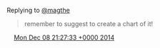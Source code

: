 Replying to [@magthe](https://twitter.com/magthe/status/541894336942989312)

> remember to suggest to create a chart of it\!

<img src="../../media/tweet.ico" width="12" /> [Mon Dec 08 21:27:33 +0000 2014](https://twitter.com/DromerDenker/status/542067987227086848)